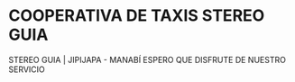 # COOPERATIVA DE TAXIS STEREO GUIA
STEREO GUIA | JIPIJAPA - MANABÍ
ESPERO QUE DISFRUTE DE NUESTRO SERVICIO